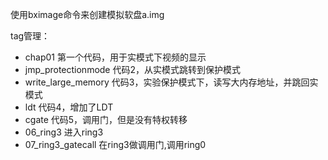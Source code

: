 使用bximage命令来创建模拟软盘a.img

tag管理：
- chap01 第一个代码，用于实模式下视频的显示
- jmp_protectionmode 代码2，从实模式跳转到保护模式
- write_large_memory 代码3，实验保护模式下，读写大内存地址，并跳回实模式
- ldt 代码4，增加了LDT
- cgate 代码5，调用门，但是没有特权转移
- 06_ring3 进入ring3
- 07_ring3_gatecall 在ring3做调用门,调用ring0



